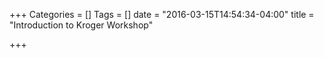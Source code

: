 +++
Categories = []
Tags = []
date = "2016-03-15T14:54:34-04:00"
title = "Introduction to Kroger Workshop"

+++

